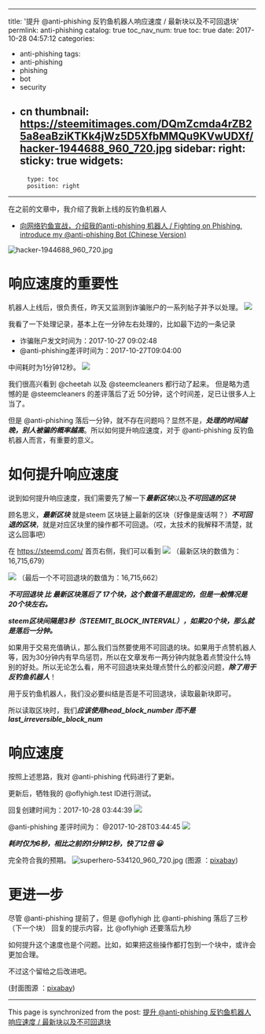 
---
title: '提升 @anti-phishing 反钓鱼机器人响应速度 / 最新块以及不可回退块'
permlink: anti-phishing
catalog: true
toc_nav_num: true
toc: true
date: 2017-10-28 04:57:12
categories:
- anti-phishing
tags:
- anti-phishing
- phishing
- bot
- security
- cn
thumbnail: https://steemitimages.com/DQmZcmda4rZB25a8eaBziKTKk4jWz5D5XfbMMQu9KVwUDXf/hacker-1944688_960_720.jpg
sidebar:
    right:
        sticky: true
widgets:
    -
        type: toc
        position: right
---


在之前的文章中，我介绍了我新上线的反钓鱼机器人

* [向网络钓鱼宣战，介绍我的anti-phishing 机器人 / Fighting on Phishing, introduce my @anti-phishing Bot (Chinese Version)](https://steemit.com/anti-phishing/@oflyhigh/anti-phishing-fighting-on-phishing-introduce-my-anti-phishing-bot-chinese-version)

![hacker-1944688_960_720.jpg](https://steemitimages.com/DQmZcmda4rZB25a8eaBziKTKk4jWz5D5XfbMMQu9KVwUDXf/hacker-1944688_960_720.jpg)

# 响应速度的重要性

机器人上线后，很负责任，昨天又监测到诈骗账户的一系列帖子并予以处理。
![](https://steemitimages.com/DQmPZKnVoEzbSbVQyzJ8sVWyCqvaPt3mApQWkJDFZg179pJ/image.png)

我看了一下处理记录，基本上在一分钟左右处理的，比如最下边的一条记录
* 诈骗账户发文时间为：2017-10-27 09:02:48
* @anti-phishing差评时间为：2017-10-27T09:04:00

中间耗时为1分钟12秒。
![](https://steemitimages.com/DQmRX3odeNjHUd8xsqDSMytFFoRtx31ZdiDnZuXpZHkZtDk/image.png)

我们很高兴看到 @cheetah 以及 @steemcleaners 都行动了起来。
但是略为遗憾的是 @steemcleaners 的差评落后了近 50分钟，这个时间差，足已让很多人上当了。

但是 @anti-phishing 落后一分钟，就不存在问题吗？显然不是，***处理的时间越晚，别人被骗的概率越高***。所以如何提升响应速度，对于 @anti-phishing 反钓鱼机器人而言，有重要的意义。


# 如何提升响应速度

说到如何提升响应速度，我们需要先了解一下***最新区块***以及***不可回退的区块***

顾名思义，***最新区块*** 就是steem 区块链上最新的区块（好像是废话啊？）***不可回退的区块***，就是对应区块里的操作都不可回退。（哎，太技术的我解释不清楚，就这么回事吧）

在 https://steemd.com/ 首页右侧，我们可以看到
![](https://steemitimages.com/DQmZTxq8R5Kx1ZZvVFpvxT65x5F8e7bhFnrzukh5FRHhqmH/image.png)
（最新区块的数值为：16,715,679）

![](https://steemitimages.com/DQmYLdbvWnbPCmRpx9vwugMjTUd3sXYXThHmvEK1QzUbWFp/image.png)
（最后一个不可回退块的数值为：16,715,662）

***不可回退块 比 最新区块落后了 17个块，这个数值不是固定的，但是一般情况是20个块左右。***

***steem区块间隔是3秒（STEEMIT_BLOCK_INTERVAL），如果20个块，那么就是落后一分钟。***

如果用于交易充值确认，那么我们当然要使用不可回退的块。如果用于点赞机器人等，因为30分钟内有早鸟惩罚，所以在文章发布一两分钟内就急着点赞没什么特别的好处。所以无论怎么看，用不可回退块来处理点赞什么的都没问题，***除了用于反钓鱼机器人***！

用于反钓鱼机器人，我们没必要纠结是否是不可回退块，读取最新块即可。

所以读取区块时，我们***应该使用head_block_number 而不是 last_irreversible_block_num***


# 响应速度

按照上述思路，我对 @anti-phishing 代码进行了更新。

更新后，牺牲我的 @oflyhigh.test ID进行测试。

回复创建时间为：2017-10-28 03:44:39
![](https://steemitimages.com/DQmbDLLUzrzgwRkXArp3U8tmf1CwdRB88pogfKZ3AoXiCff/image.png)

@anti-phishing 差评时间为： @2017-10-28T03:44:45
![](https://steemitimages.com/DQmd7RQJjemJnvs3g7dX3WSVUXBAemVcknDtci6RsAnfK5j/image.png)

***耗时仅为6秒，相比之前的1分钟12秒，快了12倍 😀***

完全符合我的预期。
![superhero-534120_960_720.jpg](https://steemitimages.com/DQmS4TJvoDa5gVHFbxQfJzXgdspTMvVEbAMumavWx39uP9u/superhero-534120_960_720.jpg)
(图源 ：[pixabay](https://pixabay.com))

# 更进一步

尽管 @anti-phishing  提前了，但是 @oflyhigh 比 @anti-phishing 落后了三秒（下一个块）
回复的提示内容，比  @oflyhigh 还要落后九秒

如何提升这个速度也是个问题。比如，如果把这些操作都打包到一个块中，或许会更加合理。

不过这个留给之后改进吧。

(封面图源 ：[pixabay](https://pixabay.com))

- - -

This page is synchronized from the post: [提升 @anti-phishing 反钓鱼机器人响应速度 / 最新块以及不可回退块](https://steemit.com/@oflyhigh/anti-phishing)
